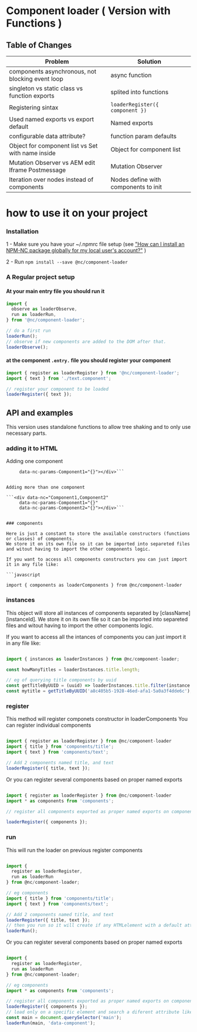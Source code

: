 # Component loader ( Version with Functions )

## Table of Changes

| Problem                                           | Solution                              |
|---------------------------------------------------|---------------------------------------|
| components asynchronous, not blocking event loop  | async function                        |
| singleton vs static class vs function exports     | splited into functions                |
| Registering sintax                                | ```loaderRegister({ component })```   |
| Used named exports vs export default              | Named exports                         |
| configurable data attribute?                      | function param defaults               |
| Object for component list vs Set with name inside | Object for component list             |
| Mutation Observer vs AEM edit Iframe Postmessage  | Mutation Observer                     |
| Iteration over nodes instead of components        | Nodes define with components to init  |


# how to use it on your project


### Installation

1 - Make sure you have your ~/.npmrc file setup (see ["How can I install an NPM-NC package globally for my local user's account?"](https://projects.netcentric.biz/wiki/display/FRONTEND/Netcentric%27s+NPM+Repository+-+NPM-NC) )

2 - Run ```npm install --save @nc/component-loader```


### A Regular project setup

#### At your main entry file you should run it

```javascript
import {
  observe as loaderObserve,
  run as loaderRun,
} from '@nc/component-loader';

// do a first run
loaderRun();
// observe if new components are added to the DOM after that.
loaderObserve();

```

#### at the component `.entry.` file you should register your component

```javascript
import { register as loaderRegister } from '@nc/component-loader';
import { text } from './text.component';

// register your component to be loaded
loaderRegister({ text });

```

## API and examples

This version uses standalone functions to allow tree shaking and to only use necessary parts.


### adding it to HTML

Adding one component

```<div data-nc="Component1"
     data-nc-params-Component1="{}"></div>```


Adding more than one component

```<div data-nc="Component1,Component2"
     data-nc-params-Component1="{}"
     data-nc-params-Component2="{}"></div>```


### components

Here is just a constant to store the available constructors (functions or classes) of components.
We store it on its own file so it can be imported into separeted files and witout having to import the other components logic.

If you want to access all components constructors you can just import it in any file like:

```javascript

import { components as loaderComponents } from @nc/component-loader

```

### instances

This object will store all instances of components separated by [className][instanceId].
We store it on its own file so it can be imported into separeted files and witout having to import the other components logic.

If you want to access all the intances of components you can just import it in any file like:

```javascript

import { instances as loaderInstances } from @nc/component-loader;

const howManyTitles = loaderInstances.title.length;

// eg of querying title components by uuid
const getTitleByUUID = (uuid) => loaderInstances.title.filter(instance => instance.el.uuid === uuid);
const mytitle = getTitleByUUID('a8c405b5-1928-46ed-afa1-5a0a3f4dde6c');

```

### register

This method will register componets constructor in loaderComponents
You can register individual components

```javascript

import { register as loaderRegister } from @nc/component-loader
import { title } from 'components/title';
import { text } from 'components/text';

// Add 2 components named title, and text
loaderRegister({ title, text });

```
Or you can register several components based on proper named exports

```javascript

import { register as loaderRegister } from @nc/component-loader
import * as components from 'components';

// register all components exported as proper named exports on components/index.js

loaderRegister({ components });

```

### run

This will run the loader on previous register components

```javascript

import {
  register as loaderRegister,
  run as loaderRun
} from @nc/component-loader;

// eg components
import { title } from 'components/title';
import { text } from 'components/text';

// Add 2 components named title, and text
loaderRegister({ title, text });
// then you run so it will create if any HTMLelement with a default attribute have any component to start
loaderRun();

```
Or you can register several components based on proper named exports

```javascript

import {
  register as loaderRegister,
  run as loaderRun
} from @nc/component-loader;

// eg components
import * as components from 'components';

// register all components exported as proper named exports on components/index.js
loaderRegister({ components });
// load only on a specific element and search a diferent attribute like `data-component`
const main = document.querySelector('main');
loaderRun(main, 'data-component');

```